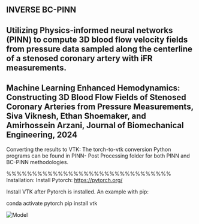 ## INVERSE BC-PINN ##

Utilizing Physics-informed neural networks (PINN) to compute 3D blood flow velocity fields from pressure data sampled along the centerline of a stenosed coronary artery with iFR measurements. 
-----
Machine Learning Enhanced Hemodynamics: Constructing 3D Blood Flow Fields of Stenosed Coronary Arteries from Pressure Measurements, Siva Viknesh, Ethan Shoemaker, and Amirhossein Arzani, Journal of Biomechanical Engineering, 2024
-----



Converting the results to VTK: The torch-to-vtk conversion Python programs can be found in PINN- Post Processing folder for both PINN and BC-PINN methodologies. 

%%%%%%%%%%%%%%%%%%%%%%%%%%%%%%%% Installation:
Install Pytorch:
https://pytorch.org/

Install VTK after Pytorch is installed.
An example with pip:

conda activate pytorch
pip install vtk

![Model](https://github.com/siva-viknesh/Inverse-BC-PINN-Framework/blob/main/Patient-Specific%20LAD%20Coronary%20Artery/Figure.jpeg)
